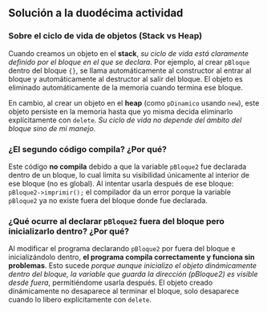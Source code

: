 ## Solución a la duodécima actividad
### Sobre el ciclo de vida de objetos (Stack vs Heap)
Cuando creamos un objeto en el **stack**, _su ciclo de vida está claramente definido por el bloque en el que se declara_. 
Por ejemplo, al crear ```pBloque``` dentro del bloque ```{}```, se llama automáticamente al constructor al entrar al bloque y automáticamente al destructor al salir del bloque. 
El objeto es eliminado automáticamente de la memoria cuando termina ese bloque.

En cambio, al crear un objeto en el **heap** (como ```pDinamico``` usando ```new```), este objeto persiste en la memoria hasta que yo misma decida eliminarlo explícitamente con ```delete```. _Su ciclo de vida no depende del ámbito del bloque sino de mi manejo_.

### ¿El segundo código compila? ¿Por qué?
Este código **no compila** debido a que la variable ```pBloque2``` fue declarada dentro de un bloque, lo cual limita su visibilidad únicamente al interior de ese bloque (no es global). Al intentar usarla después de ese bloque:
```pBloque2->imprimir();``` el compilador da un error porque la variable ```pBloque2``` ya no existe fuera del bloque donde fue declarada.

### ¿Qué ocurre al declarar ```pBloque2``` fuera del bloque pero inicializarlo dentro? ¿Por qué?
Al modificar el programa declarando ```pBloque2``` por fuera del bloque e inicializándolo dentro, **el  programa compila correctamente y funciona sin problemas**. Esto sucede _porque aunque inicializo el objeto dinámicamente dentro del bloque, la variable que guarda la dirección (pBloque2) es visible desde fuera_, permitiéndome usarla después. El objeto creado dinámicamente no desaparece al terminar el bloque, solo desaparece cuando lo libero explícitamente con ```delete```.
### 

